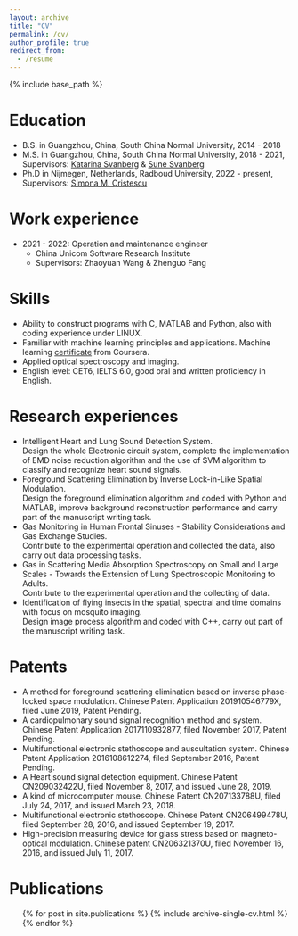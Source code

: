 ```yaml
---
layout: archive
title: "CV"
permalink: /cv/
author_profile: true
redirect_from:
  - /resume
---
```


{% include base_path %}

Education
======
* B.S. in Guangzhou, China, South China Normal University, 2014 - 2018
* M.S. in Guangzhou, China, South China Normal University, 2018 - 2021, Supervisors: [Katarina Svanberg](https://www.lunduniversity.lu.se/lucat/user/4b38829994e49365361079a442db7b19) & [Sune Svanberg](https://www.atomic.physics.lu.se/staff/professors/sune-svanberg/)
* Ph.D in Nijmegen, Netherlands, Radboud University, 2022 - present, Supervisors: [Simona M. Cristescu](https://www.ru.nl/tracegasfacility/group/simona-cristescu/)

Work experience
======
* 2021 - 2022: Operation and maintenance engineer
  * China Unicom Software Research Institute
  * Supervisors: Zhaoyuan Wang & Zhenguo Fang
  
Skills
======
* Ability to construct programs with C, MATLAB and Python, also with coding experience under LINUX.
* Familiar with machine learning principles and applications. Machine learning [certificate](https://coursera.org/share/e83e5079809d39cbd70d60b5b1a334c4) from Coursera.
* Applied optical spectroscopy and imaging.
* English level: CET6, IELTS 6.0, good oral and written proficiency in English.

Research experiences
======
* Intelligent Heart and Lung Sound Detection System.   
  Design the whole Electronic circuit system, complete the implementation of EMD noise reduction algorithm and the use of SVM algorithm to classify and recognize heart   sound signals.
* Foreground Scattering Elimination by Inverse Lock-in-Like Spatial Modulation.  
  Design the foreground elimination algorithm and coded with Python and MATLAB, improve background reconstruction performance and carry part of the manuscript writing   task.
* Gas Monitoring in Human Frontal Sinuses - Stability Considerations and Gas Exchange Studies.  
  Contribute to the experimental operation and collected the data, also carry out data processing tasks.
* Gas in Scattering Media Absorption Spectroscopy on Small and Large Scales - Towards the Extension of Lung Spectroscopic Monitoring to Adults.  
  Contribute to the experimental operation and the collecting of data.
* Identification of flying insects in the spatial, spectral and time domains with focus on mosquito imaging.  
  Design image process algorithm and coded with C++, carry out part of the manuscript writing task.

Patents
======
* A method for foreground scattering elimination based on inverse phase-locked space modulation. Chinese Patent Application 201910546779X, filed June 2019, Patent Pending.
* A cardiopulmonary sound signal recognition method and system. Chinese Patent Application 2017110932877, filed November 2017, Patent Pending.
* Multifunctional electronic stethoscope and auscultation system. Chinese Patent Application 2016108612274, filed September 2016, Patent Pending.
* A Heart sound signal detection equipment. Chinese Patent CN209032422U, filed November 8, 2017, and issued June 28, 2019.
* A kind of microcomputer mouse. Chinese Patent CN207133788U, filed July 24, 2017, and issued March 23, 2018.
* Multifunctional electronic stethoscope. Chinese Patent CN206499478U, filed September 28, 2016, and issued September 19, 2017.
* High-precision measuring device for glass stress based on magneto-optical modulation. Chinese patent CN206321370U, filed November 16, 2016, and issued July 11, 2017.

Publications
======
  <ul>{% for post in site.publications %}
    {% include archive-single-cv.html %}
  {% endfor %}</ul>
  
